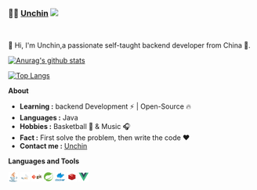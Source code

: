 ###  :man_technologist:  [Unchin](https://unchin.com.cn) ![](https://visitor-badge.glitch.me/badge?page_id=unchin.unchin)

<br />

👋 Hi, I'm Unchin,a passionate self-taught backend developer from China 🚀. 


[![Anurag's github stats](https://github-readme-stats.vercel.app/api?username=unchin&hide=contribs&show_icons=true)](https://github.com/anuraghazra/github-readme-stats)

[![Top Langs](https://github-readme-stats.vercel.app/api/top-langs/?username=unchin&layout=compact)](https://github.com/anuraghazra/github-readme-stats)

**About**

-  **Learning :** backend Development :zap: | Open-Source :fire:    
-  **Languages :** Java
-  **Hobbies :** Basketball :basketball: & Music :headphones:
-  **Fact :** First solve the problem, then write the code :heart:
-  **Contact me :** [Unchin](mailto:isguoyq@gmail.com)


**Languages and Tools**

<code><img height="20" src="https://raw.githubusercontent.com/github/explore/80688e429a7d4ef2fca1e82350fe8e3517d3494d/topics/java/java.png"></code>
<code><img height="20" src="https://raw.githubusercontent.com/github/explore/80688e429a7d4ef2fca1e82350fe8e3517d3494d/topics/mysql/mysql.png"></code>
<code><img height="20" src="https://raw.githubusercontent.com/github/explore/80688e429a7d4ef2fca1e82350fe8e3517d3494d/topics/git/git.png"></code>
<code><img height="20" src="https://raw.githubusercontent.com/github/explore/80688e429a7d4ef2fca1e82350fe8e3517d3494d/topics/spring/spring.png"></code>
<code><img height="20" src="https://raw.githubusercontent.com/github/explore/80688e429a7d4ef2fca1e82350fe8e3517d3494d/topics/docker/docker.png"></code>
<code><img height="20" src="https://raw.githubusercontent.com/github/explore/80688e429a7d4ef2fca1e82350fe8e3517d3494d/topics/redis/redis.png"></code>
<code><img height="20" src="https://raw.githubusercontent.com/github/explore/80688e429a7d4ef2fca1e82350fe8e3517d3494d/topics/vue/vue.png"></code>
